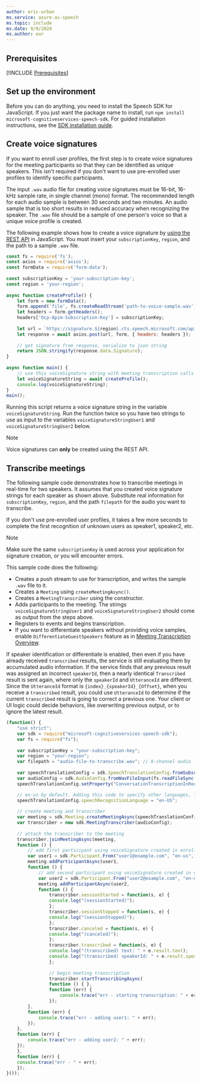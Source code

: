 ```yaml
---
author: eric-urban
ms.service: azure-ai-speech
ms.topic: include
ms.date: 9/9/2024
ms.author: eur
---
```


## Prerequisites

[!INCLUDE [Prerequisites](../../common/azure-prerequisites.md)]

## Set up the environment

Before you can do anything, you need to install the Speech SDK for JavaScript. If you just want the package name to install, run `npm install microsoft-cognitiveservices-speech-sdk`. For guided installation instructions, see the [SDK installation guide](../../../quickstarts/setup-platform.md?pivots=programming-language-javascript).

## Create voice signatures

If you want to enroll user profiles, the first step is to create voice signatures for the meeting participants so that they can be identified as unique speakers. This isn't required if you don't want to use pre-enrolled user profiles to identify specific participants.

The input `.wav` audio file for creating voice signatures must be 16-bit, 16-kHz sample rate, in single channel (mono) format. The recommended length for each audio sample is between 30 seconds and two minutes. An audio sample that is too short results in reduced accuracy when recognizing the speaker. The `.wav` file should be a sample of one person's voice so that a unique voice profile is created.

The following example shows how to create a voice signature by [using the REST API](https://aka.ms/cts/signaturegenservice) in JavaScript. You must insert your `subscriptionKey`, `region`, and the path to a sample `.wav` file.

```javascript
const fs = require('fs');
const axios = require('axios');
const formData = require('form-data');
 
const subscriptionKey = 'your-subscription-key';
const region = 'your-region';
 
async function createProfile() {
    let form = new formData();
    form.append('file', fs.createReadStream('path-to-voice-sample.wav'));
    let headers = form.getHeaders();
    headers['Ocp-Apim-Subscription-Key'] = subscriptionKey;
 
    let url = `https://signature.${region}.cts.speech.microsoft.com/api/v1/Signature/GenerateVoiceSignatureFromFormData`;
    let response = await axios.post(url, form, { headers: headers });
    
    // get signature from response, serialize to json string
    return JSON.stringify(response.data.Signature);
}
 
async function main() {
    // use this voiceSignature string with meeting transcription calls below
    let voiceSignatureString = await createProfile();
    console.log(voiceSignatureString);
}
main();
```

Running this script returns a voice signature string in the variable `voiceSignatureString`. Run the function twice so you have two strings to use as input to the variables `voiceSignatureStringUser1` and `voiceSignatureStringUser2` below.

> [!NOTE]
> Voice signatures can **only** be created using the REST API.

## Transcribe meetings

The following sample code demonstrates how to transcribe meetings in real-time for two speakers. It assumes that you created voice signature strings for each speaker as shown above. Substitute real information for `subscriptionKey`, `region`, and the path `filepath` for the audio you want to transcribe.

If you don't use pre-enrolled user profiles, it takes a few more seconds to complete the first recognition of unknown users as speaker1, speaker2, etc.

> [!NOTE]
> Make sure the same `subscriptionKey` is used across your application for signature creation, or you will encounter errors. 

This sample code does the following:

* Creates a push stream to use for transcription, and writes the sample `.wav` file to it.
* Creates a `Meeting` using `createMeetingAsync()`.
* Creates a `MeetingTranscriber` using the constructor.
* Adds participants to the meeting. The strings `voiceSignatureStringUser1` and `voiceSignatureStringUser2` should come as output from the steps above.
* Registers to events and begins transcription.
* If you want to differentiate speakers without providing voice samples, enable `DifferentiateGuestSpeakers` feature as in [Meeting Transcription Overview](../../../meeting-transcription.md). 

If speaker identification or differentiate is enabled, then even if you have already received `transcribed` results, the service is still evaluating them by accumulated audio information. If the service finds that any previous result was assigned an incorrect `speakerId`, then a nearly identical `Transcribed` result is sent again, where only the `speakerId` and `UtteranceId` are different. Since the `UtteranceId` format is `{index}_{speakerId}_{Offset}`, when you receive a `transcribed` result, you could use `UtteranceId` to determine if the current `transcribed` result is going to correct a previous one. Your client or UI logic could decide behaviors, like overwriting previous output, or to ignore the latest result.

```javascript
(function() {
    "use strict";
    var sdk = require("microsoft-cognitiveservices-speech-sdk");
    var fs = require("fs");
    
    var subscriptionKey = "your-subscription-key";
    var region = "your-region";
    var filepath = "audio-file-to-transcribe.wav"; // 8-channel audio
    
    var speechTranslationConfig = sdk.SpeechTranslationConfig.fromSubscription(subscriptionKey, region);
    var audioConfig = sdk.AudioConfig.fromWavFileInput(fs.readFileSync(filepath));
    speechTranslationConfig.setProperty("ConversationTranscriptionInRoomAndOnline", "true");

    // en-us by default. Adding this code to specify other languages, like zh-cn.
    speechTranslationConfig.speechRecognitionLanguage = "en-US";
    
    // create meeting and transcriber
    var meeting = sdk.Meeting.createMeetingAsync(speechTranslationConfig, "myMeeting");
    var transcriber = new sdk.MeetingTranscriber(audioConfig);
    
    // attach the transcriber to the meeting
    transcriber.joinMeetingAsync(meeting,
    function () {
        // add first participant using voiceSignature created in enrollment step
        var user1 = sdk.Participant.From("user1@example.com", "en-us", voiceSignatureStringUser1);
        meeting.addParticipantAsync(user1,
        function () {
            // add second participant using voiceSignature created in enrollment step
            var user2 = sdk.Participant.From("user2@example.com", "en-us", voiceSignatureStringUser2);
            meeting.addParticipantAsync(user2,
            function () {
                transcriber.sessionStarted = function(s, e) {
                console.log("(sessionStarted)");
                };
                transcriber.sessionStopped = function(s, e) {
                console.log("(sessionStopped)");
                };
                transcriber.canceled = function(s, e) {
                console.log("(canceled)");
                };
                transcriber.transcribed = function(s, e) {
                console.log("(transcribed) text: " + e.result.text);
                console.log("(transcribed) speakerId: " + e.result.speakerId);
                };
    
                // begin meeting transcription
                transcriber.startTranscribingAsync(
                function () { },
                function (err) {
                    console.trace("err - starting transcription: " + err);
                });
        },
        function (err) {
            console.trace("err - adding user1: " + err);
        });
    },
    function (err) {
        console.trace("err - adding user2: " + err);
    });
    },
    function (err) {
    console.trace("err - " + err);
    });
}()); 
```
